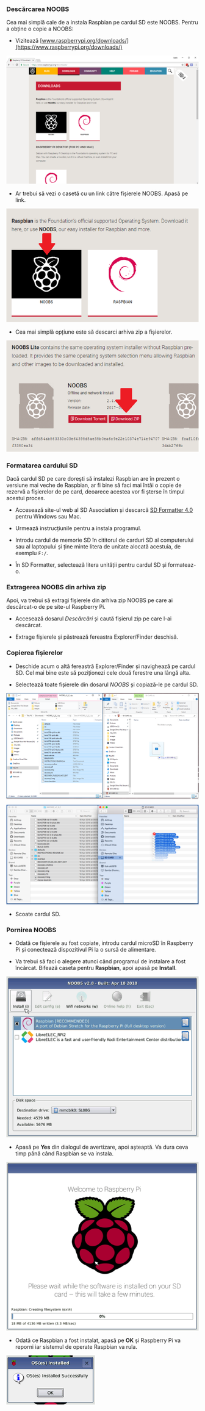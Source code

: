 ### Descărcarea NOOBS

Cea mai simplă cale de a instala Raspbian pe cardul SD este NOOBS. Pentru a obține o copie a NOOBS:

+ Vizitează [www.raspberrypi.org/downloads/](https://www.raspberrypi.org/downloads/)

![Pagina de descărcări](images/downloads-page.png)

+ Ar trebui să vezi o casetă cu un link către fișierele NOOBS. Apasă pe link.

![Apasă pe NOOBS](images/click-noobs.png)

+ Cea mai simplă opțiune este să descarci arhiva zip a fișierelor.

![Descarcă zip](images/download-zip.png)

### Formatarea cardului SD

Dacă cardul SD pe care dorești să instalezi Raspbian are în prezent o versiune mai veche de Raspbian, ar fi bine să faci mai întâi o copie de rezervă a fișierelor de pe card, deoarece acestea vor fi șterse în timpul acestui proces.

+ Accesează site-ul web al SD Association și descarcă [SD Formatter 4.0](https://www.sdcard.org/downloads/formatter_4/index.html) pentru Windows sau Mac.

+ Urmează instrucțiunile pentru a instala programul.

+ Introdu cardul de memorie SD în cititorul de carduri SD al computerului sau al laptopului și ține minte litera de unitate alocată acestuia, de exemplu `F:/`.

+ În SD Formatter, selectează litera unității pentru cardul SD și formateaz-o.

### Extragerea NOOBS din arhiva zip

Apoi, va trebui să extragi fișierele din arhiva zip NOOBS pe care ai descărcat-o de pe site-ul Raspberry Pi.

+ Accesează dosarul *Descărcări* și caută fișierul zip pe care l-ai descărcat.

+ Extrage fișierele și păstrează fereastra Explorer/Finder deschisă.

### Copierea fișierelor

+ Deschide acum o altă fereastră Explorer/Finder și navighează pe cardul SD. Cel mai bine este să poziționezi cele două ferestre una lângă alta.

+ Selectează toate fișierele din dosarul *NOOBS* și copiază-le pe cardul SD.

![copie windows](images/copy3.png)

![copie macos](images/macos_copy.png)

+ Scoate cardul SD.

### Pornirea NOOBS

+ Odată ce fișierele au fost copiate, introdu cardul microSD în Raspberry Pi și conectează dispozitivul Pi la o sursă de alimentare.

+ Va trebui să faci o alegere atunci când programul de instalare a fost încărcat. Bifează caseta pentru **Raspbian**, apoi apasă pe **Install**.

![instalare](images/install.png)

+ Apasă pe **Yes** din dialogul de avertizare, apoi așteaptă. Va dura ceva timp până când Raspbian se va instala.

![Instalarea](images/installing.png)

+ Odată ce Raspbian a fost instalat, apasă pe **OK** și Raspberry Pi va reporni iar sistemul de operate Raspbian va rula.

![instalat](images/installed.png)